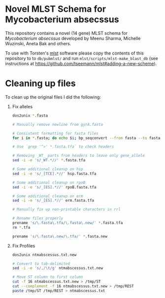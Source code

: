 # Novel MLST Schema for Mycobacterium absecssus

This repository contains a novel (14 gene) MLST schema for *Mycobacterium absecssus* developed by Meenu Sharma, Michelle Wuzinski, Aneta Bak and others.

To use with Torsten's [mlst](https://github.com/tseemann/mlst) software please copy the contents of this repository to to `db/pubmlst/` and run `mlst/scripts/mlst-make_blast_db` (see instructions at <https://github.com/tseemann/mlst#adding-a-new-scheme>).

# Cleaning up files

To clean up the original files I did the following:

1. Fix alleles

    ```bash
    dos2unix *.fasta
    
    # Manually remove newline from gyrA.fasta
    
    # Consistent formatting for fasta files
    for i in *.fasta; do echo $i; bp_seqconvert --from fasta --to fasta < $i > $i.tfa; done
    
    # Use `grep '^>' *.fasta.tfa` to check headers
    
    # Removing _WT_ parts from headers to leave only gene_allele
    sed -i -e 's/_WT.*//' *.fasta.tfa
    
    # Some additional cleanup on hsp
    sed -i -e 's/_[TCE].*//' hsp.fasta.tfa
    
    # Some additional cleanup on rpoB
    sed -i -e 's/_[ES].*//' rpoB.fasta.tfa
    
    # Some additional cleanup on erm
    sed -i -e 's/_[ES].*//' erm.fasta.tfa
    
    # Manually fix up non-printable characters in rrl
    
    # Rename files properly
    prename 's/\.fasta\.tfa/\.fasta\.new/' *.fasta.tfa
    rm *.tfa
    
    prename 's/\.fasta\.new/\.tfa/' *.fasta.new
    ```

2. Fix Profiles

    ```bash
    dos2unix ntmabscessus.txt.new

    # Convert to tab-delimited
    sed -i -e 's/,/\t/g' ntmabscessus.txt.new

    # Move ST column to first column
    cut -f 16 ntmabscessus.txt.new > /tmp/ST
    cut --complement -f 16 ntmabscessus.txt.new > /tmp/REST
    paste /tmp/ST /tmp/REST > ntmabscessus.txt
    ```
